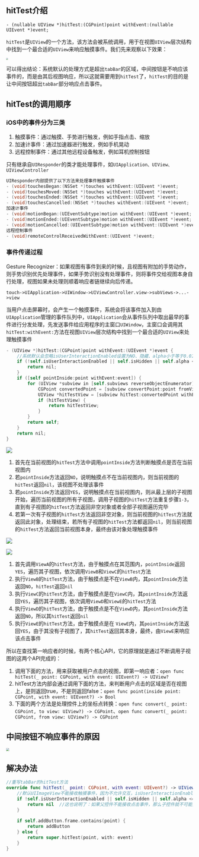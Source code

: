 ## hitTest介绍

`- (nullable UIView *)hitTest:(CGPoint)point withEvent:(nullable UIEvent *)event;`

`hitTest`是`UIView`的一个方法，该方法会被系统调用，用于在视图`UIView`层次结构中找到一个最合适的`UIView`来响应触摸事件。我们先来观察以下效果：

<img src="https://tva1.sinaimg.cn/large/e6c9d24ely1h5vgu3xfaij20u01sxq7j.jpg" style="zoom: 33%;" />

可以得出结论：系统默认的处理方式是超出`tabBar`的区域，中间按钮是不响应该事件的，而是由其后视图响应，所以这就需要用到`hitTest`了，`hitTest`的目的是让中间按钮超出`tabBar`部分响应点击事件。

## hitTest的调用顺序

### iOS中的事件分为三类

1. 触摸事件：通过触摸、手势进行触发，例如手指点击、缩放
2. 加速计事件：通过加速器进行触发，例如手机晃动
3. 远程控制事件：通过其他远程设备触发，例如耳机控制按钮

只有继承自`UIResponder`的类才能处理事件，如`UIApplication、UIView、UIViewController`

```objective-c
UIResponder内部提供了以下方法来处理事件触摸事件
- (void)touchesBegan:(NSSet *)touches withEvent:(UIEvent *)event;
- (void)touchesMoved:(NSSet *)touches withEvent:(UIEvent *)event;
- (void)touchesEnded:(NSSet *)touches withEvent:(UIEvent *)event;
- (void)touchesCancelled:(NSSet *)touches withEvent:(UIEvent *)event;
加速计事件
- (void)motionBegan:(UIEventSubtype)motion withEvent:(UIEvent *)event;
- (void)motionEnded:(UIEventSubtype)motion withEvent:(UIEvent *)event;
- (void)motionCancelled:(UIEventSubtype)motion withEvent:(UIEvent *)event;
远程控制事件
- (void)remoteControlReceivedWithEvent:(UIEvent *)event;
```

### 事件传递过程

Gesture Recognizer：如果视图有事件到来的时候，且视图有附加的手势动作，则手势识别优先处理事件，如果手势识别没有处理事件，则将事件交给视图本身自行处理，视图如果未处理则顺着响应者链继续向后传递。

`touch->UIApplication->UIWindow->UIViewController.view->subViews->...->view`

当用户点击屏幕时，会产生一个触摸事件，系统会将该事件加入到由`UIApplication`管理的事件队列中，`UIApplication`会从事件队列中取出最早的事件进行分发处理，先发送事件给应用程序的主窗口`UIWindow`，主窗口会调用其`hitTest:withEvent:`方法在视图`UIView`层次结构中找到一个最合适的`UIView`来处理触摸事件

```objective-c
- (UIView *)hitTest:(CGPoint)point withEvent:(UIEvent *)event {
    //系统默认会忽略isUserInteractionEnabled设置为NO、隐藏、alpha小于等于0.01的视图
    if (!self.isUserInteractionEnabled || self.isHidden || self.alpha <= 0.01) {
        return nil;
    }
    if ([self pointInside:point withEvent:event]) {
        for (UIView *subview in [self.subviews reverseObjectEnumerator]) {
            CGPoint convertedPoint = [subview convertPoint:point fromView:self];
            UIView *hitTestView = [subview hitTest:convertedPoint withEvent:event];
            if (hitTestView) {
                return hitTestView;
            }
        }
        return self;
    }
    return nil;
}
```

![](https://tva1.sinaimg.cn/large/008vxvgGly1h9ifil5cynj30hz0biab3.jpg)

1. 首先在当前视图的`hitTest`方法中调用`pointInside`方法判断触摸点是否在当前视图内
2. 若`pointInside`方法返回`NO`，说明触摸点不在当前视图内，则当前视图的`hitTest`返回`nil`，该视图不处理该事件
3. 若`pointInside`方法返回`YES`，说明触摸点在当前视图内，则从最上层的子视图开始，遍历当前视图的所有子视图，调用子视图的`hitTest`方法重复步骤`1-3`，直到有子视图的`hitTest`方法返回非空对象或者全部子视图遍历完毕
4. 若第一次有子视图的`hitTest`方法返回非空对象，则当前视图的`hitTest`方法就返回此对象，处理结束，若所有子视图的`hitTest`方法都返回`nil`，则当前视图的`hitTest`方法返回当前视图本身，最终由该对象处理触摸事件

![](https://tva1.sinaimg.cn/large/e6c9d24ely1h5vi88bc69j209w09gglm.jpg)

![](https://tva1.sinaimg.cn/large/e6c9d24ely1h5vija2pb3j20fn09twem.jpg)

1. 首先调用`ViewA`的`hitTest`方法，由于触摸点在其范围内，`pointInside`返回`YES`，遍历其子视图，依次调用`ViewB`和`ViewC`的`hitTest`方法
2. 执行`ViewB`的`hitTest`方法，由于触摸点是不在`ViewB`内，其`pointInside`方法返回`NO`，`hitTest`返回`nil`
3. 执行`ViewC`的`hitTest`方法，由于触摸点是在`ViewC`内，其`pointInside`方法返回`YES`，遍历其子视图，依次调用`ViewD`和`ViewE`的`hitTest`方法
4. 执行`ViewD`的`hitTest`方法，由于触摸点是不在`ViewD`内，其`pointInside`方法返回`NO`，所以其`hitTest`返回`nil`
5. 执行`ViewE`的`hitTest`方法，由于触摸点是在 `ViewE`内，其`pointInside`方法返回`YES`，由于其没有子视图了，其`hitTest`返回其本身，最终，由`ViewE`来响应该点击事件

所以在查找第一响应者的时候，有两个核心API，它的原理就是通过不断调用子视图的这两个API完成的：

1. 调用下面的方法，用来获取被用户点击的视图，即第一响应者：`open func hitTest(_ point: CGPoint, with event: UIEvent?) -> UIView?`
2. hitTest方法内部会通过调用下面的方法，来判断用户点击的区域是否在视图上，是则返回true，不是则返回false：`open func point(inside point: CGPoint, with event: UIEvent?) -> Bool`
3. 下面的两个方法是处理控件上的坐标点转换：`open func convert(_ point: CGPoint, to view: UIView?) -> CGPoint`、`open func convert(_ point: CGPoint, from view: UIView?) -> CGPoint`

## 中间按钮不响应事件的原因

<img src="https://tva1.sinaimg.cn/large/e6c9d24ely1h5vj0qnx05j20u00u0gog.jpg" style="zoom: 50%;" />

## 解决办法

```swift
//重写tabBar的hitTest方法
override func hitTest(_ point: CGPoint, with event: UIEvent?) -> UIView? {
    //默认UIImageView不能接收触摸事件，因为不允许交互，isUserInteractionEnabled默认为false
    if !self.isUserInteractionEnabled || self.isHidden || self.alpha <= 0.01 {
        return nil  //这也说明了：如果父控件不能接收点击事件，那么子控件就不可能接收到点击事件，如果父控件的透明度为0或者isHidden为true，那么子控件也是不可见的
    }
  
    if self.addButton.frame.contains(point) {
        return addButton
    } else {
        return super.hitTest(point, with: event)
    }
}
```